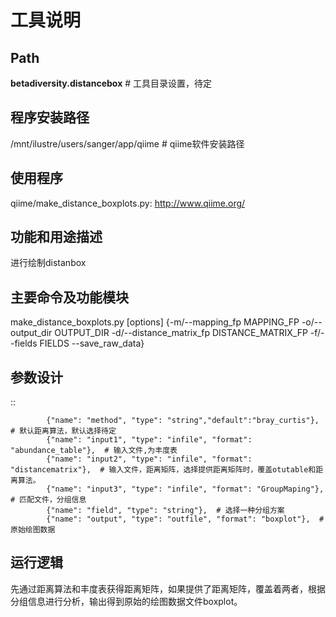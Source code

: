 
工具说明
==========================

Path
-----------

**betadiversity.distancebox**  # 工具目录设置，待定

程序安装路径
-----------------------------------

/mnt/ilustre/users/sanger/app/qiime  # qiime软件安装路径

使用程序
-----------------------------------

qiime/make_distance_boxplots.py: http://www.qiime.org/

功能和用途描述
-----------------------------------

进行绘制distanbox

主要命令及功能模块
-----------------------------------

make_distance_boxplots.py [options] {-m/--mapping_fp MAPPING_FP -o/--output_dir OUTPUT_DIR -d/--distance_matrix_fp DISTANCE_MATRIX_FP -f/--fields FIELDS --save_raw_data}

参数设计
-----------------------------------

::

            {"name": "method", "type": "string","default":"bray_curtis"},  # 默认距离算法，默认选择待定
            {"name": "input1", "type": "infile", "format": "abundance_table"},  # 输入文件,为丰度表
            {"name": "input2", "type": "infile", "format": "distancematrix"},  # 输入文件，距离矩阵，选择提供距离矩阵时，覆盖otutable和距离算法。
            {"name": "input3", "type": "infile", "format": "GroupMaping"},  # 匹配文件，分组信息
            {"name": "field", "type": "string"},  # 选择一种分组方案
            {"name": "output", "type": "outfile", "format": "boxplot"},  # 原始绘图数据


运行逻辑
-----------------------------------

先通过距离算法和丰度表获得距离矩阵，如果提供了距离矩阵，覆盖着两者，根据分组信息进行分析，输出得到原始的绘图数据文件boxplot。





